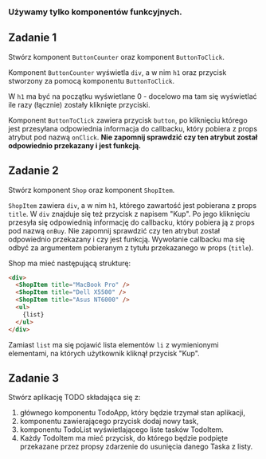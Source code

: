 ### Używamy tylko komponentów funkcyjnych.

## Zadanie 1

Stwórz komponent `ButtonCounter` oraz komponent `ButtonToClick`.

Komponent `ButtonCounter` wyświetla `div`, a w nim `h1` oraz przycisk stworzony za pomocą komponentu `ButtonToClick`. 

W `h1` ma być na początku wyświetlane 0 - docelowo ma tam się wyświetlać ile razy (łącznie) zostały kliknięte przyciski.

Komponent `ButtonToClick` zawiera  przycisk `button`, po kliknięciu którego jest przesyłana odpowiednia informacja do callbacku, który pobiera z props atrybut pod nazwą `onClick`. **Nie zapomnij sprawdzić czy ten atrybut został odpowiednio przekazany i jest funkcją.**

## Zadanie 2

Stwórz komponent `Shop` oraz komponent `ShopItem`.

`ShopItem` zawiera `div`, a w nim `h1`, którego zawartość jest pobierana z props `title`. W `div` znajduje się też przycisk z napisem "Kup". Po jego kliknięciu przesyła się odpowiednią informację do callbacku, który pobiera ją z props pod nazwą `onBuy`. Nie zapomnij sprawdzić czy ten atrybut został odpowiednio przekazany i czy jest funkcją. Wywołanie callbacku ma się odbyć za argumentem pobieranym z tytułu przekazanego w props (`title`).

Shop ma mieć następującą strukturę:

```html
<div>
  <ShopItem title="MacBook Pro" />
  <ShopItem title="Dell X5500" />
  <ShopItem title="Asus NT6000" />
  <ul>
    {list}
  </ul>           
</div>        
```
Zamiast `list` ma się pojawić lista elementów `li` z wymienionymi elementami, na których użytkownik kliknął przycisk "Kup".



## Zadanie 3

Stwórz aplikację TODO składająca się z:

1. głównego komponentu TodoApp, który będzie trzymał stan aplikacji,
2. komponentu zawierającego przycisk dodaj nowy task,
3. komponentu TodoList wyświetlającego liste tasków TodoItem.
4. Każdy TodoItem ma mieć przycisk, do którego będzie podpięte przekazane przez propsy zdarzenie do usunięcia danego Taska z listy.

